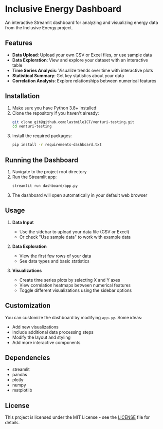 # Inclusive Energy Dashboard

An interactive Streamlit dashboard for analyzing and visualizing energy data from the Inclusive Energy project.

## Features

- **Data Upload**: Upload your own CSV or Excel files, or use sample data
- **Data Exploration**: View and explore your dataset with an interactive table
- **Time Series Analysis**: Visualize trends over time with interactive plots
- **Statistical Summary**: Get key statistics about your data
- **Correlation Analysis**: Explore relationships between numerical features

## Installation

1. Make sure you have Python 3.8+ installed
2. Clone the repository if you haven't already:
   ```bash
   git clone git@github.com:lastmileICT/venturi-testing.git
   cd venturi-testing
   ```
3. Install the required packages:
   ```bash
   pip install -r requirements-dashboard.txt
   ```

## Running the Dashboard

1. Navigate to the project root directory
2. Run the Streamlit app:
   ```bash
   streamlit run dashboard/app.py
   ```
3. The dashboard will open automatically in your default web browser

## Usage

1. **Data Input**
   - Use the sidebar to upload your data file (CSV or Excel)
   - Or check "Use sample data" to work with example data

2. **Data Exploration**
   - View the first few rows of your data
   - See data types and basic statistics

3. **Visualizations**
   - Create time series plots by selecting X and Y axes
   - View correlation heatmaps between numerical features
   - Toggle different visualizations using the sidebar options

## Customization

You can customize the dashboard by modifying `app.py`. Some ideas:
- Add new visualizations
- Include additional data processing steps
- Modify the layout and styling
- Add more interactive components

## Dependencies

- streamlit
- pandas
- plotly
- numpy
- matplotlib

## License

This project is licensed under the MIT License - see the [LICENSE](../LICENSE) file for details.
